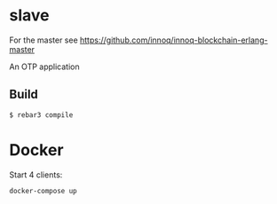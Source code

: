 slave
=====

For the master see https://github.com/innoq/innoq-blockchain-erlang-master

An OTP application

Build
-----

    $ rebar3 compile

Docker
======

Start 4 clients:

    docker-compose up
